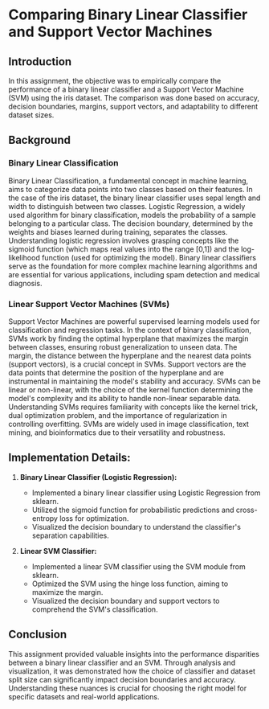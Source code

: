 # Comparing Binary Linear Classifier and Support Vector Machines

## Introduction
In this assignment, the objective was to empirically compare the performance of a binary linear classifier and a Support Vector Machine (SVM) using the iris dataset. The comparison was done based on accuracy, decision boundaries, margins, support vectors, and adaptability to different dataset sizes.

## Background
### Binary Linear Classification
Binary Linear Classification, a fundamental concept in machine learning, aims to categorize data points into two classes based on their features. In the case of the iris dataset, the binary linear classifier uses sepal length and width to distinguish between two classes. Logistic Regression, a widely used algorithm for binary classification, models the probability of a sample belonging to a particular class. The decision boundary, determined by the weights and biases learned during training, separates the classes. Understanding logistic regression involves grasping concepts like the sigmoid function (which maps real values into the range [0,1]) and the log-likelihood function (used for optimizing the model). Binary linear classifiers serve as the foundation for more complex machine learning algorithms and are essential for various applications, including spam detection and medical diagnosis.

### Linear Support Vector Machines (SVMs)
Support Vector Machines are powerful supervised learning models used for classification and regression tasks. In the context of binary classification, SVMs work by finding the optimal hyperplane that maximizes the margin between classes, ensuring robust generalization to unseen data. The margin, the distance between the hyperplane and the nearest data points (support vectors), is a crucial concept in SVMs. Support vectors are the data points that determine the position of the hyperplane and are instrumental in maintaining the model's stability and accuracy. SVMs can be linear or non-linear, with the choice of the kernel function determining the model's complexity and its ability to handle non-linear separable data. Understanding SVMs requires familiarity with concepts like the kernel trick, dual optimization problem, and the importance of regularization in controlling overfitting. SVMs are widely used in image classification, text mining, and bioinformatics due to their versatility and robustness.

## Implementation Details:
1. **Binary Linear Classifier (Logistic Regression):**
   - Implemented a binary linear classifier using Logistic Regression from sklearn.
   - Utilized the sigmoid function for probabilistic predictions and cross-entropy loss for optimization.
   - Visualized the decision boundary to understand the classifier's separation capabilities.

2. **Linear SVM Classifier:**
   - Implemented a linear SVM classifier using the SVM module from sklearn.
   - Optimized the SVM using the hinge loss function, aiming to maximize the margin.
   - Visualized the decision boundary and support vectors to comprehend the SVM's classification.

## Conclusion
This assignment provided valuable insights into the performance disparities between a binary linear classifier and an SVM. Through analysis and visualization, it was demonstrated how the choice of classifier and dataset split size can significantly impact decision boundaries and accuracy. Understanding these nuances is crucial for choosing the right model for specific datasets and real-world applications.
